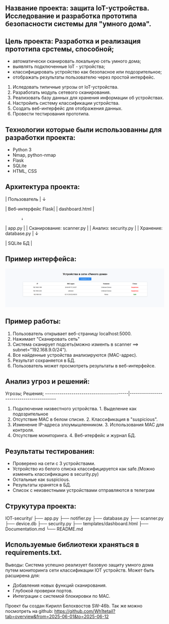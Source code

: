 ## Название проекта: защита IoT-устройства. Исследование и разработка прототипа безопасности системы для "умного дома".

## Цель проекта: Разработка и реализация прототипа срстемы, способной;
- автоматически сканировать локальную сеть умного дома;
- выявлять подключенные IoT - устройства;
- классифицировать устройство как безопасное или подозрительное;
- отображать результаты пользователю через простой интерфейс.

1. Иследовать типичные угрозы от IoT-устройства.
2. Разработать модуль сетевого сканирования.
3. Реализовать базу данных для хранения информации об устройствах.
4. Настройить систему классификации устройства.
5. Создать веб-интерфейс для отображения данных.
6. Провести тестирования прототипа.

## Технологии которые были использованны для разработки проекта:
- Python 3
- Nmap, python-nmap
- Flask
- SQLite
- HTML, CSS

## Архитектура проекта:

|     Пользователь    |
           ↓

|  Веб-интерфейс Flask|
| dashboard.html      |

           ↓

|         app.py             |
| Сканирование: scanner.py   |
| Анализ: security.py        |
| Хранение: database.py      |
           ↓
           
|      SQLite БД      |

## Пример интерфейса:

![alt text](image.png)

## Пример работы:

1. Пользователь открывает веб-страницу localhost:5000.
2. Нажимает "Сканировать сеть"
3. Система сканирует подсеть(можно изменть в scanner ==> subnet="192.168.9.0/24").
4. Все найденные устройства анализируются (MAC-адрес).
5. Результат сохраняется в БД.
6. Пользователь может просмотреть результаты в веб-интерфейсе.

## Анализ угроз и решений:

Угрозы;                                   Решения;
-----------------------------------------|-----------------------------------------
1. Подключение низвестного устройства.    1. Выделение как подозрительное
2. Отсутствие MAC в белом списке.         2. Классификация в "suspicious".
3. Изменение IP-адреса злоумышленником.   3. Использования MAC для контроля.
4. Отсутствие мониторинга.                4. Веб-итерфейс и журнал БД.

## Результаты тестирования:
- Проверено на сети с 3 устройствами.
- Устройство из белого списка классифицируется как safe.(Можно изменить классификацию в security.py)
- Остальные как suspicious.
- Результаты хранятся в БД.
- Список с неизвестными устройствами отправляются в телеграм

## Струкутура проекта:

IOT-security/
├── app.py
├── notifier.py
├── database.py
├── scanner.py
├── device.db
├── security.py
├── templates/dashboard.html
├── Documentation.md
└── README.md

## Используемые библиотеки храняться в requirements.txt.

Выводы: Система успешно реализует базовую защиту умного дома путем мониторинга сети классификации IOT устройств. Может быть расширена для:
- Добавления новых функций сканирования.
- Глубокой проверки портов.
- Интеграции с системой блокировки по MAC.

Проект бы создан Кирилл Белохвостов SW-46b.
Так же можно посмотреть на github: https://github.com/Wh1tetail?tab=overview&from=2025-06-01&to=2025-06-12